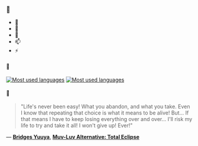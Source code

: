 ### 👋

- 🔭
- 🌱
- 💬
- 📫
- ⚡

#### 🧏

[![Most used languages](https://github-readme-stats-aynah.vercel.app/api/top-langs/?username=aynh&theme=solarized-dark&langs_count=6&layout=compact&hide_title=true)](https://github.com/anuraghazra/github-readme-stats#gh-dark-mode-only)
[![Most used languages](https://github-readme-stats-aynah.vercel.app/api/top-langs/?username=aynh&theme=solarized-light&langs_count=6&layout=compact&hide_title=true)](https://github.com/anuraghazra/github-readme-stats#gh-light-mode-only)

#### 💬

> "Life's never been easy! What you abandon, and what you take. Even I know that repeating that choice is what it means to be alive! But... If that means I have to keep losing everything over and over... I'll risk my life to try and take it all! I won't give up! Ever!"

&mdash; [**Bridges Yuuya**](https://myanimelist.net/character.php?q=Bridges%20Yuuya&cat=character), [**Muv-Luv Alternative: Total Eclipse**](https://myanimelist.net/search/all?q=Muv-Luv%20Alternative%3A%20Total%20Eclipse&cat=all)
